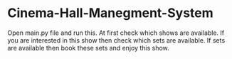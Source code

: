 # Cinema-Hall-Manegment-System
Open main.py file and run this. At first check which shows are available. If you are interested in this show then check which sets are available. If sets are available then book these sets and enjoy this show.
